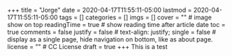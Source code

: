 +++
title = "Jorge"
date = 2020-04-17T11:55:11-05:00
lastmod = 2020-04-17T11:55:11-05:00
tags = []
categories = []
imgs = []
cover = ""  # image show on top
readingTime = true  # show reading time after article date
toc = true
comments = false
justify = false  # text-align: justify;
single = false  # display as a single page, hide navigation on bottom, like as about page.
license = ""  # CC License
draft = true
+++
This is a test
